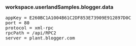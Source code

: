 ### workspace.userlandSamples.blogger.data
<pre>
appKey = E260BC1A1004B61C2DF853E73909E912897D0Cport = 80protocol = xml-rpcrpcPath = /api/RPC2server = plant.blogger.com
</pre>
